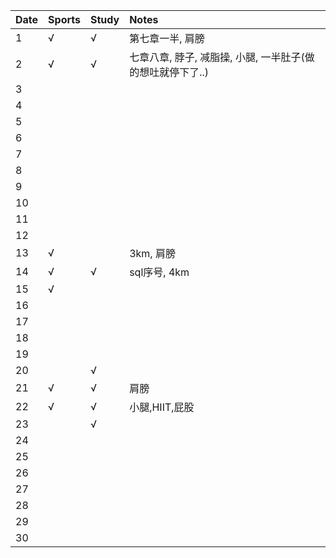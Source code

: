 Date|Sports|Study|Notes
:---------------|:---------------|:---------------|:---------------
1|√|√|第七章一半, 肩膀|
2|√|√|七章八章, 脖子, 减脂操, 小腿, 一半肚子(做的想吐就停下了..)|
3| | | |
4| | | |
5| | | |
6| | | |
7| | | |
8| | | |
9| | | |
10| | | |
11| | | |
12| | | |
13|√| |3km, 肩膀|
14|√|√|sql序号, 4km|
15|√| | |
16| | | |
17| | | |
18| | | |
19| | | |
20| |√| |
21|√|√|肩膀|
22|√|√|小腿,HIIT,屁股|
23| |√| |
24| | | |
25| | | |
26| | | |
27| | | |
28| | | |
29| | | |
30| | | |
